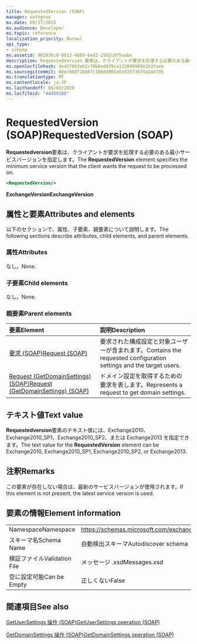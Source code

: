 ```yaml
---
title: RequestedVersion (SOAP)
manager: sethgros
ms.date: 09/17/2015
ms.audience: Developer
ms.topic: reference
localization_priority: Normal
api_type:
- schema
ms.assetid: 962036c9-9b13-4669-bed2-2502c0f5aabe
description: RequestedVersion 要素は、クライアントが要求を処理する必要のある最小サービスバージョンを指定します。
ms.openlocfilehash: ded276b3eb2c70b6edd39ca12289098de2b3faea
ms.sourcegitcommit: 88ec988f2bb67c1866d06b361615f3674a24e795
ms.translationtype: MT
ms.contentlocale: ja-JP
ms.lasthandoff: 06/03/2020
ms.locfileid: "44459168"
---
```

# <a name="requestedversion-soap"></a><span data-ttu-id="b67e1-103">RequestedVersion (SOAP)</span><span class="sxs-lookup"><span data-stu-id="b67e1-103">RequestedVersion (SOAP)</span></span>

<span data-ttu-id="b67e1-104">**Requestedversion**要素は、クライアントが要求を処理する必要のある最小サービスバージョンを指定します。</span><span class="sxs-lookup"><span data-stu-id="b67e1-104">The **RequestedVersion** element specifies the minimum service version that the client wants the request to be processed on.</span></span> 
  
```XML
<RequestedVersion/>
```

 <span data-ttu-id="b67e1-105">**ExchangeVersion**</span><span class="sxs-lookup"><span data-stu-id="b67e1-105">**ExchangeVersion**</span></span>
## <a name="attributes-and-elements"></a><span data-ttu-id="b67e1-106">属性と要素</span><span class="sxs-lookup"><span data-stu-id="b67e1-106">Attributes and elements</span></span>

<span data-ttu-id="b67e1-107">以下のセクションで、属性、子要素、親要素について説明します。</span><span class="sxs-lookup"><span data-stu-id="b67e1-107">The following sections describe attributes, child elements, and parent elements.</span></span>
  
### <a name="attributes"></a><span data-ttu-id="b67e1-108">属性</span><span class="sxs-lookup"><span data-stu-id="b67e1-108">Attributes</span></span>

<span data-ttu-id="b67e1-109">なし。</span><span class="sxs-lookup"><span data-stu-id="b67e1-109">None.</span></span>
  
### <a name="child-elements"></a><span data-ttu-id="b67e1-110">子要素</span><span class="sxs-lookup"><span data-stu-id="b67e1-110">Child elements</span></span>

<span data-ttu-id="b67e1-111">なし。</span><span class="sxs-lookup"><span data-stu-id="b67e1-111">None.</span></span>
  
### <a name="parent-elements"></a><span data-ttu-id="b67e1-112">親要素</span><span class="sxs-lookup"><span data-stu-id="b67e1-112">Parent elements</span></span>

|<span data-ttu-id="b67e1-113">**要素**</span><span class="sxs-lookup"><span data-stu-id="b67e1-113">**Element**</span></span>|<span data-ttu-id="b67e1-114">**説明**</span><span class="sxs-lookup"><span data-stu-id="b67e1-114">**Description**</span></span>|
|:-----|:-----|
|[<span data-ttu-id="b67e1-115">要求 (SOAP)</span><span class="sxs-lookup"><span data-stu-id="b67e1-115">Request (SOAP)</span></span>](request-soap.md) <br/> |<span data-ttu-id="b67e1-116">要求された構成設定と対象ユーザーが含まれます。</span><span class="sxs-lookup"><span data-stu-id="b67e1-116">Contains the requested configuration settings and the target users.</span></span>  <br/> |
|[<span data-ttu-id="b67e1-117">Request (GetDomainSettings) (SOAP)</span><span class="sxs-lookup"><span data-stu-id="b67e1-117">Request (GetDomainSettings) (SOAP)</span></span>](request-getdomainsettingssoap.md) <br/> |<span data-ttu-id="b67e1-118">ドメイン設定を取得するための要求を表します。</span><span class="sxs-lookup"><span data-stu-id="b67e1-118">Represents a request to get domain settings.</span></span>  <br/> |
   
## <a name="text-value"></a><span data-ttu-id="b67e1-119">テキスト値</span><span class="sxs-lookup"><span data-stu-id="b67e1-119">Text value</span></span>

<span data-ttu-id="b67e1-120">**Requestedversion**要素のテキスト値には、Exchange2010、Exchange2010_SP1、Exchange2010_SP2、または Exchange2013 を指定できます。</span><span class="sxs-lookup"><span data-stu-id="b67e1-120">The text value for the **RequestedVersion** element can be Exchange2010, Exchange2010_SP1, Exchange2010_SP2, or Exchange2013.</span></span>
  
## <a name="remarks"></a><span data-ttu-id="b67e1-121">注釈</span><span class="sxs-lookup"><span data-stu-id="b67e1-121">Remarks</span></span>

<span data-ttu-id="b67e1-122">この要素が存在しない場合は、最新のサービスバージョンが使用されます。</span><span class="sxs-lookup"><span data-stu-id="b67e1-122">If this element is not present, the latest service version is used.</span></span>
  
## <a name="element-information"></a><span data-ttu-id="b67e1-123">要素の情報</span><span class="sxs-lookup"><span data-stu-id="b67e1-123">Element information</span></span>

|||
|:-----|:-----|
|<span data-ttu-id="b67e1-124">Namespace</span><span class="sxs-lookup"><span data-stu-id="b67e1-124">Namespace</span></span>  <br/> |https://schemas.microsoft.com/exchange/2010/Autodiscover  <br/> |
|<span data-ttu-id="b67e1-125">スキーマ名</span><span class="sxs-lookup"><span data-stu-id="b67e1-125">Schema Name</span></span>  <br/> |<span data-ttu-id="b67e1-126">自動検出スキーマ</span><span class="sxs-lookup"><span data-stu-id="b67e1-126">Autodiscover schema</span></span>  <br/> |
|<span data-ttu-id="b67e1-127">検証ファイル</span><span class="sxs-lookup"><span data-stu-id="b67e1-127">Validation File</span></span>  <br/> |<span data-ttu-id="b67e1-128">メッセージ .xsd</span><span class="sxs-lookup"><span data-stu-id="b67e1-128">Messages.xsd</span></span>  <br/> |
|<span data-ttu-id="b67e1-129">空に設定可能</span><span class="sxs-lookup"><span data-stu-id="b67e1-129">Can be Empty</span></span>  <br/> |<span data-ttu-id="b67e1-130">正しくない</span><span class="sxs-lookup"><span data-stu-id="b67e1-130">False</span></span>  <br/> |
   
## <a name="see-also"></a><span data-ttu-id="b67e1-131">関連項目</span><span class="sxs-lookup"><span data-stu-id="b67e1-131">See also</span></span>



[<span data-ttu-id="b67e1-132">GetUserSettings 操作 (SOAP)</span><span class="sxs-lookup"><span data-stu-id="b67e1-132">GetUserSettings operation (SOAP)</span></span>](getusersettings-operation-soap.md)
  
[<span data-ttu-id="b67e1-133">GetDomainSettings 操作 (SOAP)</span><span class="sxs-lookup"><span data-stu-id="b67e1-133">GetDomainSettings operation (SOAP)</span></span>](getdomainsettings-operation-soap.md)

